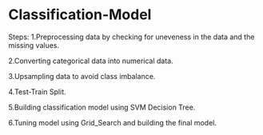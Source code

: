 # Classification-Model

Steps:
1.Preprocessing data by checking for uneveness in the data and the missing values.

2.Converting categorical data into numerical data.

3.Upsampling data to avoid class imbalance.

4.Test-Train Split.

5.Building classification model using SVM Decision Tree.

6.Tuning model using Grid_Search and building the final model.
